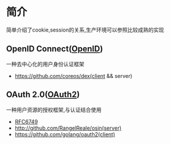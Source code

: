 # 简介

简单介绍了cookie,session的关系,生产环境可以参照比较成熟的实现

## OpenID Connect([OpenID][])
一种去中心化的用户身份认证框架
  - https://github.com/coreos/dex(client && server)

## OAuth 2.0([OAuth2][])
一种用户资源的授权框架,与认证结合使用
  - [RFC6749][]
  - http://github.com/RangelReale/osin(server)
  - https://github.com/golang/oauth2(client)


[OpenID]:http://openid.net/
[OAuth2]:http://oauth.net/2/
[RFC6749]:https://tools.ietf.org/html/rfc6749
